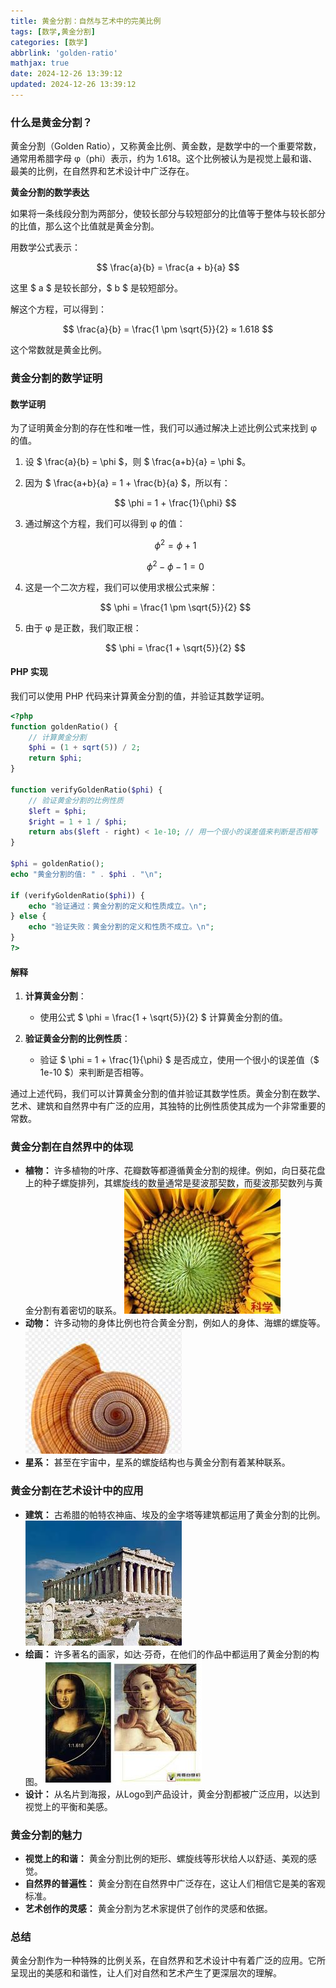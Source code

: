 ```yaml
---
title: 黄金分割：自然与艺术中的完美比例
tags: [数学,黄金分割]
categories: [数学]
abbrlink: 'golden-ratio'
mathjax: true
date: 2024-12-26 13:39:12
updated: 2024-12-26 13:39:12
---
```


### 什么是黄金分割？

黄金分割（Golden Ratio），又称黄金比例、黄金数，是数学中的一个重要常数，通常用希腊字母 φ（phi）表示，约为 1.618。这个比例被认为是视觉上最和谐、最美的比例，在自然界和艺术设计中广泛存在。

**黄金分割的数学表达**

如果将一条线段分割为两部分，使较长部分与较短部分的比值等于整体与较长部分的比值，那么这个比值就是黄金分割。

用数学公式表示：

$$ \frac{a}{b} = \frac{a + b}{a} $$

这里 $ a $ 是较长部分，$ b $ 是较短部分。

解这个方程，可以得到：

$$ \frac{a}{b} = \frac{1 \pm \sqrt{5}}{2} ≈ 1.618 $$

这个常数就是黄金比例。

### 黄金分割的数学证明

#### 数学证明
为了证明黄金分割的存在性和唯一性，我们可以通过解决上述比例公式来找到 φ 的值。

1. 设 $ \frac{a}{b} = \phi $，则 $ \frac{a+b}{a} = \phi $。
2. 因为 $ \frac{a+b}{a} = 1 + \frac{b}{a} $，所以有：

   $$ \phi = 1 + \frac{1}{\phi} $$

3. 通过解这个方程，我们可以得到 φ 的值：

   $$ \phi^2 = \phi + 1 $$

   $$ \phi^2 - \phi - 1 = 0 $$

4. 这是一个二次方程，我们可以使用求根公式来解：

   $$ \phi = \frac{1 \pm \sqrt{5}}{2} $$

5. 由于 φ 是正数，我们取正根：

   $$ \phi = \frac{1 + \sqrt{5}}{2} $$

#### PHP 实现

我们可以使用 PHP 代码来计算黄金分割的值，并验证其数学证明。

```php
<?php
function goldenRatio() {
    // 计算黄金分割
    $phi = (1 + sqrt(5)) / 2;
    return $phi;
}

function verifyGoldenRatio($phi) {
    // 验证黄金分割的比例性质
    $left = $phi;
    $right = 1 + 1 / $phi;
    return abs($left - right) < 1e-10; // 用一个很小的误差值来判断是否相等
}

$phi = goldenRatio();
echo "黄金分割的值: " . $phi . "\n";

if (verifyGoldenRatio($phi)) {
    echo "验证通过：黄金分割的定义和性质成立。\n";
} else {
    echo "验证失败：黄金分割的定义和性质不成立。\n";
}
?>
```

#### 解释

1. **计算黄金分割**：
   - 使用公式 $ \phi = \frac{1 + \sqrt{5}}{2} $ 计算黄金分割的值。

2. **验证黄金分割的比例性质**：
   - 验证 $ \phi = 1 + \frac{1}{\phi} $ 是否成立，使用一个很小的误差值（$ 1e-10 $）来判断是否相等。

通过上述代码，我们可以计算黄金分割的值并验证其数学性质。黄金分割在数学、艺术、建筑和自然界中有广泛的应用，其独特的比例性质使其成为一个非常重要的常数。

### 黄金分割在自然界中的体现

* **植物：** 许多植物的叶序、花瓣数等都遵循黄金分割的规律。例如，向日葵花盘上的种子螺旋排列，其螺旋线的数量通常是斐波那契数，而斐波那契数列与黄金分割有着密切的联系。
  ![](/images/golden_ratio_1.jpg)
* **动物：** 许多动物的身体比例也符合黄金分割，例如人的身体、海螺的螺旋等。
  ![](/images/golden_ratio_2.jpg)
* **星系：** 甚至在宇宙中，星系的螺旋结构也与黄金分割有着某种联系。

### 黄金分割在艺术设计中的应用

* **建筑：** 古希腊的帕特农神庙、埃及的金字塔等建筑都运用了黄金分割的比例。
  ![](/images/golden_ratio_3.jpg)
* **绘画：** 许多著名的画家，如达·芬奇，在他们的作品中都运用了黄金分割的构图。
  ![](/images/golden_ratio_4.jpg)
* **设计：** 从名片到海报，从Logo到产品设计，黄金分割都被广泛应用，以达到视觉上的平衡和美感。

### 黄金分割的魅力

* **视觉上的和谐：** 黄金分割比例的矩形、螺旋线等形状给人以舒适、美观的感觉。
* **自然界的普遍性：** 黄金分割在自然界中广泛存在，这让人们相信它是美的客观标准。
* **艺术创作的灵感：** 黄金分割为艺术家提供了创作的灵感和依据。

### 总结

黄金分割作为一种特殊的比例关系，在自然界和艺术设计中有着广泛的应用。它所呈现出的美感和和谐性，让人们对自然和艺术产生了更深层次的理解。